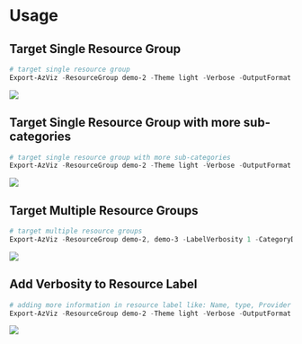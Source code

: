 # Usage

## Target Single Resource Group

```PowerShell
# target single resource group
Export-AzViz -ResourceGroup demo-2 -Theme light -Verbose -OutputFormat png -Show
```
![](https://raw.githubusercontent.com/PrateekKumarSingh/AzViz/master/img/SingleResourceGroup.png)

## Target Single Resource Group with more sub-categories

```PowerShell
# target single resource group with more sub-categories
Export-AzViz -ResourceGroup demo-2 -Theme light -Verbose -OutputFormat png -Show -CategoryDepth 2
```
![](https://raw.githubusercontent.com/PrateekKumarSingh/AzViz/master/img/SingleResourceGroupSubCategories.png)

## Target Multiple Resource Groups

```PowerShell
# target multiple resource groups
Export-AzViz -ResourceGroup demo-2, demo-3 -LabelVerbosity 1 -CategoryDepth 1 -Theme light -Verbose -Show -OutputFormat png
```

![](https://raw.githubusercontent.com/PrateekKumarSingh/AzViz/master/img/MultipleResourceGroups.png)

## Add Verbosity to Resource Label

```PowerShell
# adding more information in resource label like: Name, type, Provider etc
Export-AzViz -ResourceGroup demo-2 -Theme light -Verbose -OutputFormat png -Show -LabelVerbosity 2
```

![](https://raw.githubusercontent.com/PrateekKumarSingh/AzViz/master/img/LabelVerbosity.png)
